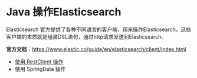 # Java 操作Elasticsearch

Elasticsearch 官方提供了各种不同语言的客户端，用来操作Elasticsearch。这些客户端的本质就是组装DSL语句，通过http请求发送到Elasticsearch。

**官方文档**：https://www.elastic.co/guide/en/elasticsearch/client/index.html

- [使用 RestClient 操作](RestClient/README.md)
- 使用 SpringData 操作